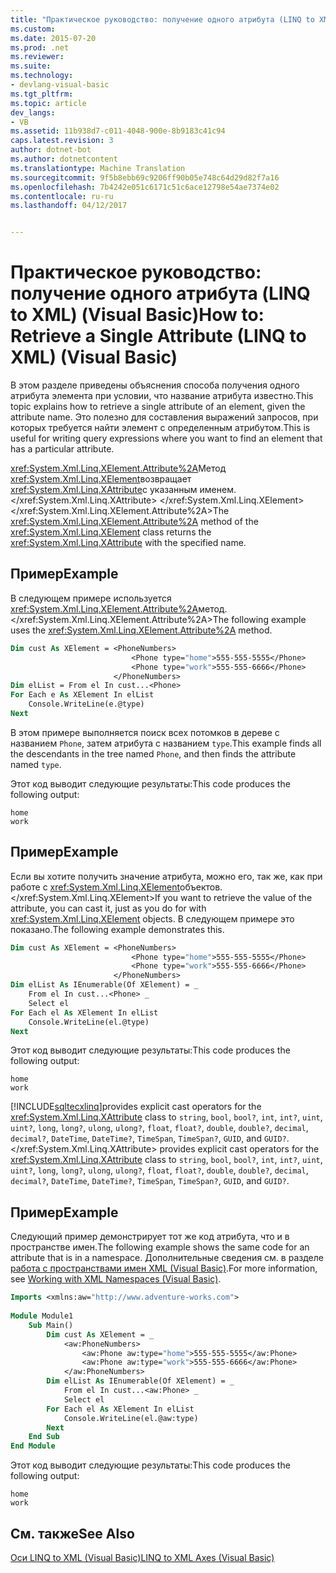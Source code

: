 ```yaml
---
title: "Практическое руководство: получение одного атрибута (LINQ to XML) (Visual Basic) | Документы Microsoft"
ms.custom: 
ms.date: 2015-07-20
ms.prod: .net
ms.reviewer: 
ms.suite: 
ms.technology:
- devlang-visual-basic
ms.tgt_pltfrm: 
ms.topic: article
dev_langs:
- VB
ms.assetid: 11b938d7-c011-4048-900e-8b9183c41c94
caps.latest.revision: 3
author: dotnet-bot
ms.author: dotnetcontent
ms.translationtype: Machine Translation
ms.sourcegitcommit: 9f5b8ebb69c9206ff90b05e748c64d29d82f7a16
ms.openlocfilehash: 7b4242e051c6171c51c6ace12798e54ae7374e02
ms.contentlocale: ru-ru
ms.lasthandoff: 04/12/2017


---
```

# <a name="how-to-retrieve-a-single-attribute-linq-to-xml-visual-basic"></a><span data-ttu-id="2419a-102">Практическое руководство: получение одного атрибута (LINQ to XML) (Visual Basic)</span><span class="sxs-lookup"><span data-stu-id="2419a-102">How to: Retrieve a Single Attribute (LINQ to XML) (Visual Basic)</span></span>
<span data-ttu-id="2419a-103">В этом разделе приведены объяснения способа получения одного атрибута элемента при условии, что название атрибута известно.</span><span class="sxs-lookup"><span data-stu-id="2419a-103">This topic explains how to retrieve a single attribute of an element, given the attribute name.</span></span> <span data-ttu-id="2419a-104">Это полезно для составления выражений запросов, при которых требуется найти элемент с определенным атрибутом.</span><span class="sxs-lookup"><span data-stu-id="2419a-104">This is useful for writing query expressions where you want to find an element that has a particular attribute.</span></span>  
  
 <span data-ttu-id="2419a-105"><xref:System.Xml.Linq.XElement.Attribute%2A>Метод <xref:System.Xml.Linq.XElement>возвращает <xref:System.Xml.Linq.XAttribute>с указанным именем.</xref:System.Xml.Linq.XAttribute> </xref:System.Xml.Linq.XElement> </xref:System.Xml.Linq.XElement.Attribute%2A></span><span class="sxs-lookup"><span data-stu-id="2419a-105">The <xref:System.Xml.Linq.XElement.Attribute%2A> method of the <xref:System.Xml.Linq.XElement> class returns the <xref:System.Xml.Linq.XAttribute> with the specified name.</span></span>  
  
## <a name="example"></a><span data-ttu-id="2419a-106">Пример</span><span class="sxs-lookup"><span data-stu-id="2419a-106">Example</span></span>  
 <span data-ttu-id="2419a-107">В следующем примере используется <xref:System.Xml.Linq.XElement.Attribute%2A>метод.</xref:System.Xml.Linq.XElement.Attribute%2A></span><span class="sxs-lookup"><span data-stu-id="2419a-107">The following example uses the <xref:System.Xml.Linq.XElement.Attribute%2A> method.</span></span>  
  
```vb  
Dim cust As XElement = <PhoneNumbers>  
                           <Phone type="home">555-555-5555</Phone>  
                           <Phone type="work">555-555-6666</Phone>  
                       </PhoneNumbers>  
Dim elList = From el In cust...<Phone>  
For Each e As XElement In elList  
    Console.WriteLine(e.@type)  
Next  
```  
  
 <span data-ttu-id="2419a-108">В этом примере выполняется поиск всех потомков в дереве с названием `Phone`, затем атрибута с названием `type`.</span><span class="sxs-lookup"><span data-stu-id="2419a-108">This example finds all the descendants in the tree named `Phone`, and then finds the attribute named `type`.</span></span>  
  
 <span data-ttu-id="2419a-109">Этот код выводит следующие результаты:</span><span class="sxs-lookup"><span data-stu-id="2419a-109">This code produces the following output:</span></span>  
  
```  
home  
work  
```  
  
## <a name="example"></a><span data-ttu-id="2419a-110">Пример</span><span class="sxs-lookup"><span data-stu-id="2419a-110">Example</span></span>  
 <span data-ttu-id="2419a-111">Если вы хотите получить значение атрибута, можно его, так же, как при работе с <xref:System.Xml.Linq.XElement>объектов.</xref:System.Xml.Linq.XElement></span><span class="sxs-lookup"><span data-stu-id="2419a-111">If you want to retrieve the value of the attribute, you can cast it, just as you do for with <xref:System.Xml.Linq.XElement> objects.</span></span> <span data-ttu-id="2419a-112">В следующем примере это показано.</span><span class="sxs-lookup"><span data-stu-id="2419a-112">The following example demonstrates this.</span></span>  
  
```vb  
Dim cust As XElement = <PhoneNumbers>  
                           <Phone type="home">555-555-5555</Phone>  
                           <Phone type="work">555-555-6666</Phone>  
                       </PhoneNumbers>  
Dim elList As IEnumerable(Of XElement) = _  
    From el In cust...<Phone> _  
    Select el  
For Each el As XElement In elList  
    Console.WriteLine(el.@type)  
Next  
```  
  
 <span data-ttu-id="2419a-113">Этот код выводит следующие результаты:</span><span class="sxs-lookup"><span data-stu-id="2419a-113">This code produces the following output:</span></span>  
  
```  
home  
work  
```  
  
 [!INCLUDE[sqltecxlinq](../../../../csharp/programming-guide/concepts/linq/includes/sqltecxlinq_md.md)]<span data-ttu-id="2419a-114">provides explicit cast operators for the <xref:System.Xml.Linq.XAttribute> class to `string`, `bool`, `bool?`, `int`, `int?`, `uint`, `uint?`, `long`, `long?`, `ulong`, `ulong?`, `float`, `float?`, `double`, `double?`, `decimal`, `decimal?`, `DateTime`, `DateTime?`, `TimeSpan`, `TimeSpan?`, `GUID`, and `GUID?`.</xref:System.Xml.Linq.XAttribute></span><span class="sxs-lookup"><span data-stu-id="2419a-114"> provides explicit cast operators for the <xref:System.Xml.Linq.XAttribute> class to `string`, `bool`, `bool?`, `int`, `int?`, `uint`, `uint?`, `long`, `long?`, `ulong`, `ulong?`, `float`, `float?`, `double`, `double?`, `decimal`, `decimal?`, `DateTime`, `DateTime?`, `TimeSpan`, `TimeSpan?`, `GUID`, and `GUID?`.</span></span>  
  
## <a name="example"></a><span data-ttu-id="2419a-115">Пример</span><span class="sxs-lookup"><span data-stu-id="2419a-115">Example</span></span>  
 <span data-ttu-id="2419a-116">Следующий пример демонстрирует тот же код атрибута, что и в пространстве имен.</span><span class="sxs-lookup"><span data-stu-id="2419a-116">The following example shows the same code for an attribute that is in a namespace.</span></span> <span data-ttu-id="2419a-117">Дополнительные сведения см. в разделе [работа с пространствами имен XML (Visual Basic)](../../../../visual-basic/programming-guide/concepts/linq/working-with-xml-namespaces.md).</span><span class="sxs-lookup"><span data-stu-id="2419a-117">For more information, see [Working with XML Namespaces (Visual Basic)](../../../../visual-basic/programming-guide/concepts/linq/working-with-xml-namespaces.md).</span></span>  
  
```vb  
Imports <xmlns:aw="http://www.adventure-works.com">  
  
Module Module1  
    Sub Main()  
        Dim cust As XElement = _  
            <aw:PhoneNumbers>  
                <aw:Phone aw:type="home">555-555-5555</aw:Phone>  
                <aw:Phone aw:type="work">555-555-6666</aw:Phone>  
            </aw:PhoneNumbers>  
        Dim elList As IEnumerable(Of XElement) = _  
            From el In cust...<aw:Phone> _  
            Select el  
        For Each el As XElement In elList  
            Console.WriteLine(el.@aw:type)  
        Next  
    End Sub  
End Module  
```  
  
 <span data-ttu-id="2419a-118">Этот код выводит следующие результаты:</span><span class="sxs-lookup"><span data-stu-id="2419a-118">This code produces the following output:</span></span>  
  
```  
home  
work  
```  
  
## <a name="see-also"></a><span data-ttu-id="2419a-119">См. также</span><span class="sxs-lookup"><span data-stu-id="2419a-119">See Also</span></span>  
 [<span data-ttu-id="2419a-120">Оси LINQ to XML (Visual Basic)</span><span class="sxs-lookup"><span data-stu-id="2419a-120">LINQ to XML Axes (Visual Basic)</span></span>](../../../../visual-basic/programming-guide/concepts/linq/linq-to-xml-axes.md)
